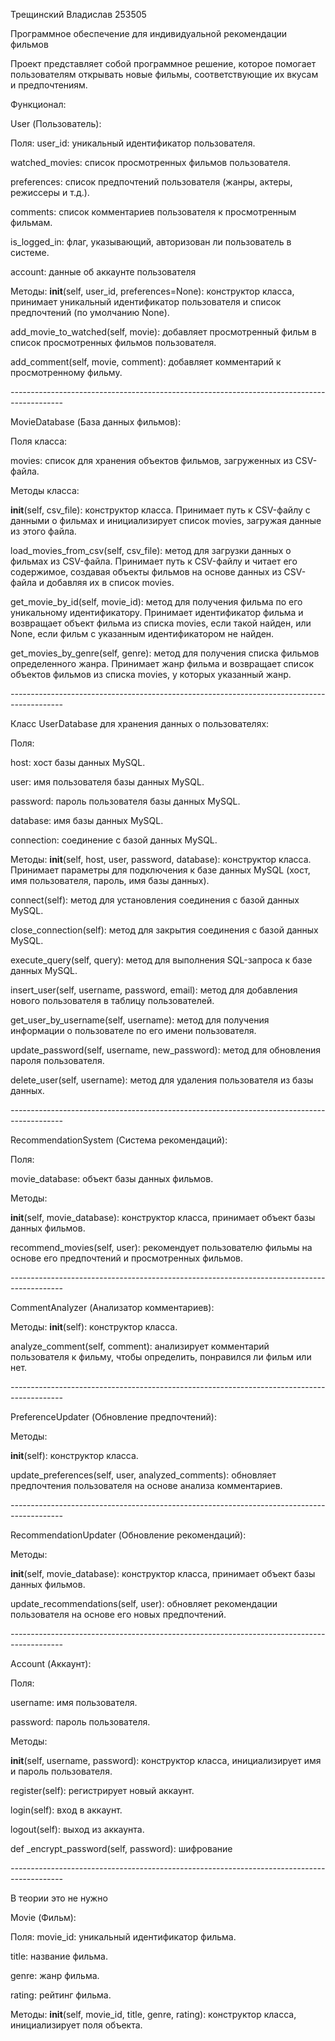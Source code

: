 Трещинский Владислав 253505


Программное обеспечение для индивидуальной рекомендации фильмов


Проект представляет собой программное решение, которое помогает пользователям открывать новые 
фильмы, соответствующие их вкусам и предпочтениям.






Функционал:



User (Пользователь):

Поля:
user_id: уникальный идентификатор пользователя.

watched_movies: список просмотренных фильмов пользователя.

preferences: список предпочтений пользователя (жанры, актеры, режиссеры и т.д.).

comments: список комментариев пользователя к просмотренным фильмам.

is_logged_in: флаг, указывающий, авторизован ли пользователь в системе.

account: данные об аккаунте пользователя

Методы:
__init__(self, user_id, preferences=None): конструктор класса, принимает уникальный идентификатор пользователя и список предпочтений (по умолчанию None).

add_movie_to_watched(self, movie): добавляет просмотренный фильм в список просмотренных фильмов пользователя.

add_comment(self, movie, comment): добавляет комментарий к просмотренному фильму.



*-------------------------------------------------------------------------------------------*



MovieDatabase (База данных фильмов):

Поля класса:

movies: список для хранения объектов фильмов, загруженных из CSV-файла.


Методы класса:

__init__(self, csv_file): конструктор класса. Принимает путь к CSV-файлу с данными о фильмах и инициализирует список movies, загружая данные из этого файла.

load_movies_from_csv(self, csv_file): метод для загрузки данных о фильмах из CSV-файла. Принимает путь к CSV-файлу и читает его содержимое, создавая объекты фильмов на основе данных из CSV-файла и добавляя их в список movies.

get_movie_by_id(self, movie_id): метод для получения фильма по его уникальному идентификатору. Принимает идентификатор фильма и возвращает объект фильма из списка movies, если такой найден, или None, если фильм с указанным идентификатором не найден.

get_movies_by_genre(self, genre): метод для получения списка фильмов определенного жанра. Принимает жанр фильма и возвращает список объектов фильмов из списка movies, у которых указанный жанр.



*-------------------------------------------------------------------------------------------*

Класс UserDatabase для хранения данных о пользователях:

Поля:

host: хост базы данных MySQL.

user: имя пользователя базы данных MySQL.

password: пароль пользователя базы данных MySQL.

database: имя базы данных MySQL.

connection: соединение с базой данных MySQL.

Методы:
__init__(self, host, user, password, database): конструктор класса. Принимает параметры для подключения к базе данных MySQL (хост, имя пользователя, пароль, имя базы данных).

connect(self): метод для установления соединения с базой данных MySQL.

close_connection(self): метод для закрытия соединения с базой данных MySQL.

execute_query(self, query): метод для выполнения SQL-запроса к базе данных MySQL.

insert_user(self, username, password, email): метод для добавления нового пользователя в таблицу пользователей.

get_user_by_username(self, username): метод для получения информации о пользователе по его имени пользователя.

update_password(self, username, new_password): метод для обновления пароля пользователя.

delete_user(self, username): метод для удаления пользователя из базы данных.



*-------------------------------------------------------------------------------------------*


RecommendationSystem (Система рекомендаций):

Поля:

movie_database: объект базы данных фильмов.

Методы:

__init__(self, movie_database): конструктор класса, принимает объект базы данных фильмов.

recommend_movies(self, user): рекомендует пользователю фильмы на основе его предпочтений и просмотренных фильмов.



*-------------------------------------------------------------------------------------------*



CommentAnalyzer (Анализатор комментариев):

Методы:
__init__(self): конструктор класса.

analyze_comment(self, comment): анализирует комментарий пользователя к фильму, чтобы определить, понравился ли фильм или нет.



*-------------------------------------------------------------------------------------------*



PreferenceUpdater (Обновление предпочтений):

Методы:

__init__(self): конструктор класса.

update_preferences(self, user, analyzed_comments): обновляет предпочтения пользователя на основе анализа комментариев.



*-------------------------------------------------------------------------------------------*




RecommendationUpdater (Обновление рекомендаций):

Методы:

__init__(self, movie_database): конструктор класса, принимает объект базы данных фильмов.

update_recommendations(self, user): обновляет рекомендации пользователя на основе его новых предпочтений.




*-------------------------------------------------------------------------------------------*



Account (Аккаунт):

Поля:

username: имя пользователя.

password: пароль пользователя.

Методы:

__init__(self, username, password): конструктор класса, инициализирует имя и пароль пользователя.

register(self): регистрирует новый аккаунт.

login(self): вход в аккаунт.

logout(self): выход из аккаунта.

 def _encrypt_password(self, password): шифрование



















*-------------------------------------------------------------------------------------------*



В теории это не нужно



Movie (Фильм):

Поля:
movie_id: уникальный идентификатор фильма.

title: название фильма.

genre: жанр фильма.

rating: рейтинг фильма.



Методы:
__init__(self, movie_id, title, genre, rating): конструктор класса, инициализирует поля объекта.





